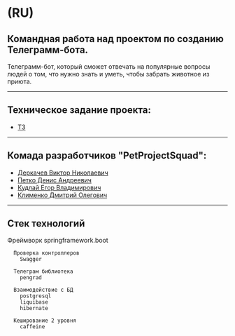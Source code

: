 # (RU)
## Командная работа над проектом по созданию Телеграмм-бота.

Телеграмм-бот, который сможет отвечать на популярные вопросы людей о том, что нужно знать и уметь, чтобы забрать животное из приюта. 

 ------

## Техническое задание проекта:
- [ТЗ](https://skyengpublic.notion.site/47bcac1b049f4af6b351e2ab5d05afb4)

 ------

## Комада разработчиков "PetProjectSquad":

 - [Деркачев Виктор Николаевич](https://github.com/Viktor2308)
 - [Петко Денис Андреевич](https://github.com/DenisPetko)
 - [Кудлай Егор Владимирович](https://github.com/Couldliegor)
 - [Клименко Дмитрий Олегович](https://github.com/Dimaskuss)

 ------

 ## Стек технологий
 
 Фреймворк
 springframework.boot
       
      Проверка контроллеров
        Swagger
    
      Телеграм библиотека
        pengrad

      Взаимодействие с БД
        postgresql
        liquibase
        hibernate
     
      Кеширование 2 уровня
        caffeine
